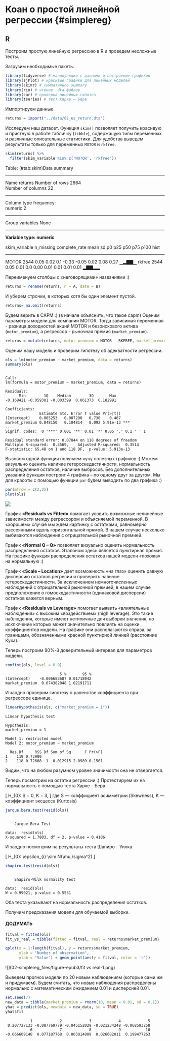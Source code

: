 # Коан о простой линейной регрессии {#simplereg}







## R

Построим простую линейную регрессию в R и проведем несложные тесты. 

Загрузим необходимые пакеты.


```r
library(tidyverse) # манипуляции с данными и построение графиков
library(sjPlot) # красивые графики для линейных моделей
library(skimr) # симпатичное summary
library(rio) # чтение .dta файлов
library(car) # проверка линейных гипотез
library(tseries) # тест Харке – Бера
```

Импортируем данные.


```r
returns = import("../data/02_us_return.dta")
```

Исследуем наш датасет.
Функция `skim()` позволяет получить красивую и приятную в работе табличку (`tibble`), содержащую типы переменных и различные описательные статистики. 
Для удобства выведем результаты только для переменных `MOTOR` и `rkfree`.


```r
skim(returns) %>% 
  filter(skim_variable %in% c('MOTOR', 'rkfree')) 
```


Table: (\#tab:skim)Data summary

                                   
-------------------------  --------
Name                       returns 
Number of rows             2664    
Number of columns          22      
_______________________            
Column type frequency:             
numeric                    2       
________________________           
Group variables            None    
-------------------------  --------


**Variable type: numeric**

skim_variable    n_missing   complete_rate   mean    sd      p0     p25    p50    p75   p100  hist  
--------------  ----------  --------------  -----  ----  ------  ------  -----  -----  -----  ------
MOTOR                 2544            0.05   0.02   0.1   -0.33   -0.05   0.02   0.08   0.27  ▁▂▇▇▁ 
rkfree                2544            0.05   0.01   0.0    0.00    0.01   0.01   0.01   0.01  ▂▇▇▂▂ 

Переименуем столбцы с «неговорящими» названиями :)


```r
returns = rename(returns, n = A, date = B) 
```

И уберем строчки, в которых хотя бы один элемент пустой.


```r
returns= na.omit(returns)
```

Будем верить в CAPM :) (в начале объяснить, что такое capm)
Оценим параметры модели для компании MOTOR. Тогда зависимая переменная - разница доходностей акций MOTOR и безрискового актива (`motor_premium`), а регрессор - рыночная премия (`market_premium`).


```r
returns = mutate(returns, motor_premium = MOTOR - RKFREE, market_premium = MARKET - RKFREE)
```

Оценим нашу модель и проверим гипотезу об адекватности регрессии.


```r
ols = lm(motor_premium ~ market_premium, data = returns)
summary(ols)
```

```

Call:
lm(formula = motor_premium ~ market_premium, data = returns)

Residuals:
      Min        1Q    Median        3Q       Max 
-0.168421 -0.059381 -0.003399  0.061373  0.182991 

Coefficients:
               Estimate Std. Error t value Pr(>|t|)    
(Intercept)    0.005253   0.007200   0.730    0.467    
market_premium 0.848150   0.104814   8.092 5.91e-13 ***
---
Signif. codes:  0 '***' 0.001 '**' 0.01 '*' 0.05 '.' 0.1 ' ' 1

Residual standard error: 0.07844 on 118 degrees of freedom
Multiple R-squared:  0.3569,	Adjusted R-squared:  0.3514 
F-statistic: 65.48 on 1 and 118 DF,  p-value: 5.913e-13
```

Вызовом одной функции получаем кучу полезных графиков :) 
Можем визуально оценить наличие гетероскедастичности, нормальность распределения остатков, наличие выбросов.
Без дополнительных указаний функция построит 4 графика – по одному друг за другом. 
Мы для красоты c помощью функции `par` будем выводить по два графика :)


```r
par(mfrow = c(2,2))
plot(ols) 
```

![](02-simplereg_files/figure-epub3/plot-1.png)<!-- -->

График **«Residuals vs Fitted»** помогает уловить возможные нелинейные зависимости между регрессором и объясняемой переменной. 
В «хорошем» случае мы ждем картинку с остатками, равномерно рассеянными вдоль горизонтальной прямой.
В нашем случае несколько выбиваются наблюдения с отрицательной рыночной премией.

График **«Normal Q – Q»** позволяет визуально оценить нормальность распределения остатков.
Эталоном здесь является пунктирная прямая.
На графике функция распределения остатков нашей модели «похожа» на нормальную :)

График **«Scale – Location»** дает возможность «на глаз» оценить равную дисперсию остатков регресии и проверить наличие гетероскедастичности. 
За исключением немногочисленных наблюдений с отрицательной рыночной премией, в нашем случае предположение о гомоскедастичности (одинаковой дисперсии) остатков кажется верным.

График **«Residuals vs Leverage»** помогает выявить «влиятельные наблюдения» с высоким «воздействием» (high leverage). 
Это такие наблюдения, которые имеют нетипичные для выборки значения, но исключение которых может значительно повлиять на оценки коэффициентов модели. 
На графике они располагаются справа, за границами, обозначенными красной пунктирной линией (расстояние Кука).

Теперь построим $90\%$-й доверительный интервал для параметров модели.


```r
confint(ols, level = 0.9)
```

```
                        5 %       95 %
(Intercept)    -0.006683687 0.01718942
market_premium  0.674382048 1.02191711
```

И заодно проверим гипотезу о равенстве коэффициента при регрессоре единице.


```r
linearHypothesis(ols, c("market_premium = 1"))
```

```
Linear hypothesis test

Hypothesis:
market_premium = 1

Model 1: restricted model
Model 2: motor_premium ~ market_premium

  Res.Df     RSS Df Sum of Sq      F Pr(>F)
1    119 0.73900                           
2    118 0.72608  1  0.012915 2.0989 0.1501
```

Видим, что на любом разумном уровне значимости она не отвергается.

Теперь посмотрим на остатки регрессии :) Протестируем их на нормальность с помощью теста Харке – Бера.

\[
H_{0}: S = 0, K = 3,
\]
где S — коэффициент асимметрии (Skewness), K — коэффициент эксцесса (Kurtosis)


```r
jarque.bera.test(resid(ols)) 
```

```

	Jarque Bera Test

data:  resid(ols)
X-squared = 1.7803, df = 2, p-value = 0.4106
```

И заодно посмотрим на результаты теста Шапиро – Уилка.

\[
H_{0}: \epsilon_{i} \sim  N(\mu,\sigma^2)
\]


```r
shapiro.test(resid(ols))
```

```

	Shapiro-Wilk normality test

data:  resid(ols)
W = 0.99021, p-value = 0.5531
```

Оба теста указывают на нормальность распределения остатков.

Получим предсказания модели для обучаемой выборки.

#### ДОДУМАТЬ


```r
fitval = fitted(ols)
fit_vs_real = tibble(fitted = fitval, real = returns$market_premium)
```


```r
qplot(x = 1:length(fitval), y = returns$market_premium, 
      xlab = "Number of observation", 
      ylab = "Value") + geom_point(aes(y = fitval, color = 'r'))
```

![](02-simplereg_files/figure-epub3/fit vs real-1.png)<!-- -->

Выведем прогноз модели по $20$ новым наблюдениям (которые сами же и придумаем). 
Будем считать, что новые наблюдения распределены нормально с математическим ожиданием $0.01$ и дисперсией $0.01$.


```r
set.seed(7)
new_data = tibble(market_premium = rnorm(10, mean = 0.01, sd = 0.1)) 
yhat = predict(ols, newdata = new_data, se = TRUE)
yhat$fit
```

```
           1            2            3            4            5 
 0.207727133 -0.087769779 -0.045152029 -0.021234248 -0.068593258 
           6            7            8            9           10 
-0.066609148  0.077187768  0.003814809  0.026682011  0.199477263 
```




